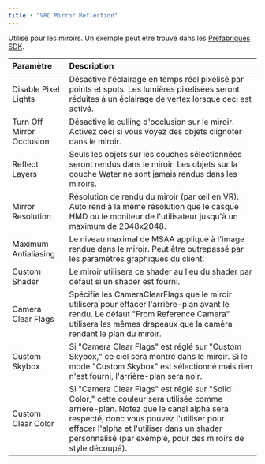 ```yaml
---
title : "VRC Mirror Reflection"
---
```

Utilisé pour les miroirs. Un exemple peut être trouvé dans les [Préfabriqués SDK](/worlds/sdk-prefabs#vrcmirror).

| Paramètre                 | Description |
| :--                       | :--         |
| Disable Pixel Lights      | Désactive l'éclairage en temps réel pixelisé par points et spots. Les lumières pixelisées seront réduites à un éclairage de vertex lorsque ceci est activé.                                                                                                                                       |
| Turn Off Mirror Occlusion | Désactive le culling d'occlusion sur le miroir. Activez ceci si vous voyez des objets clignoter dans le miroir.                                                                                                                                            |
| Reflect Layers            | Seuls les objets sur les couches sélectionnées seront rendus dans le miroir. Les objets sur la couche Water ne sont jamais rendus dans les miroirs.                                                                                                        |
| Mirror Resolution         | Résolution de rendu du miroir (par œil en VR). Auto rend à la même résolution que le casque HMD ou le moniteur de l'utilisateur jusqu'à un maximum de 2048x2048.                                                                                           |
| Maximum Antialiasing      | Le niveau maximal de MSAA appliqué à l'image rendue dans le miroir. Peut être outrepassé par les paramètres graphiques du client.                                                                                                                           |
| Custom Shader             | Le miroir utilisera ce shader au lieu du shader par défaut si un shader est fourni.                                                                                                                                                                        |
| Camera Clear Flags        | Spécifie les CameraClearFlags que le miroir utilisera pour effacer l'arrière-plan avant le rendu. Le défaut "From Reference Camera" utilisera les mêmes drapeaux que la caméra rendant le plan du miroir.                                                |
| Custom Skybox             | Si "Camera Clear Flags" est réglé sur "Custom Skybox," ce ciel sera montré dans le miroir. Si le mode "Custom Skybox" est sélectionné mais rien n'est fourni, l'arrière-plan sera noir.                                                                    |
| Custom Clear Color        | Si "Camera Clear Flags" est réglé sur "Solid Color," cette couleur sera utilisée comme arrière-plan. Notez que le canal alpha sera respecté, donc vous pouvez l'utiliser pour effacer l'alpha et l'utiliser dans un shader personnalisé (par exemple, pour des miroirs de style découpé). |
